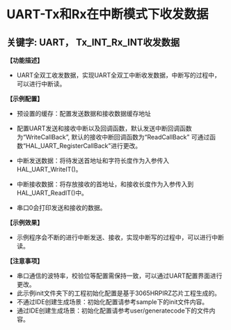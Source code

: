 # UART-Tx和Rx在中断模式下收发数据
## 关键字: UART， Tx_INT_Rx_INT收发数据

**【功能描述】**
+ UART全双工收发数据，实现UART全双工中断收发数据，中断写的过程中，可以进行中断读。

**【示例配置】**
+ 预设置的缓存：配置发送数据和接收数据缓存地址

+ 配置UART发送和接收中断以及回调函数，默认发送中断回调函数为“WriteCallBack”, 默认的接收中断回调函数为“ReadCallBack” 可通过函数“HAL_UART_RegisterCallBack”进行更改。

+ 中断发送数据：将待发送首地址和字符长度作为入参传入HAL_UART_WriteIT()。

+ 中断接收数据：将存放接收的首地址，和接收长度作为入参传入到HAL_UART_ReadIT()中。

+ 串口0会打印发送和接收的数据。

**【示例效果】**
+ 示例程序会不断的进行中断发送、接收，实现中断写的过程中，可以进行中断读。

**【注意事项】**
+ 串口通信的波特率，校验位等配置需保持一致，可以通过UART配置界面进行更改。
+ 此示例init文件夹下的工程初始化配置是基于3065HRPIRZ芯片工程生成的。
+ 不通过IDE创建生成场景：初始化配置请参考sample下的init文件内容。
+ 通过IDE创建生成场景：初始化配置请参考user/generatecode下的文件内容。